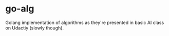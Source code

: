 go-alg
======

Golang implementation of algorithms as they're presented in basic AI class on Udactiy (slowly though).

